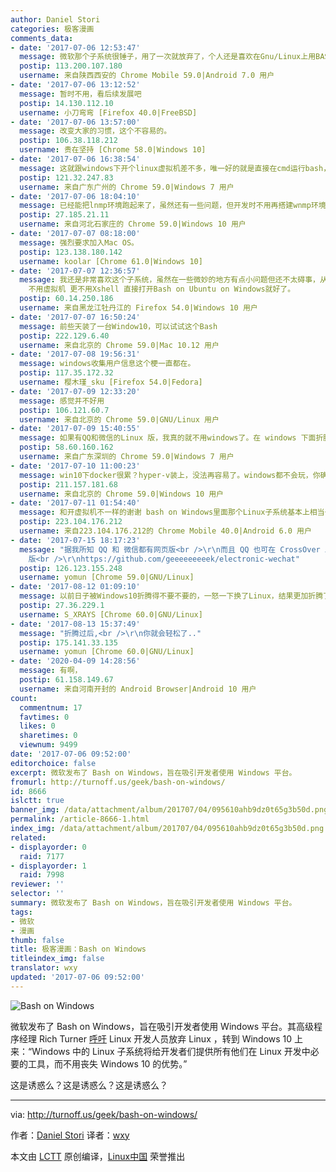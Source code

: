 ```yaml
---
author: Daniel Stori
categories: 极客漫画
comments_data:
- date: '2017-07-06 12:53:47'
  message: 微软那个子系统很锤子，用了一次就放弃了，个人还是喜欢在Gnu/Linux上用BASH
  postip: 113.200.107.180
  username: 来自陕西西安的 Chrome Mobile 59.0|Android 7.0 用户
- date: '2017-07-06 13:12:52'
  message: 暂时不用，看后续发展吧
  postip: 14.130.112.10
  username: 小刀弯弯 [Firefox 40.0|FreeBSD]
- date: '2017-07-06 13:57:00'
  message: 改变大家的习惯，这个不容易的。
  postip: 106.38.118.212
  username: 贵在坚持 [Chrome 58.0|Windows 10]
- date: '2017-07-06 16:38:54'
  message: 这就跟windows下开个linux虚拟机差不多，唯一好的就是直接在cmd运行bash，很快进入环境，验证一些想法，比如shell或者命令测试还是可以的。
  postip: 121.32.247.83
  username: 来自广东广州的 Chrome 59.0|Windows 7 用户
- date: '2017-07-06 18:04:10'
  message: 已经能把lnmp环境跑起来了，虽然还有一些问题，但开发时不用再搭建wnmp环境或者虚拟机跑lnmp环境，更加接近生产环境，应该是一件好事。
  postip: 27.185.21.11
  username: 来自河北石家庄的 Chrome 59.0|Windows 10 用户
- date: '2017-07-07 08:18:00'
  message: 强烈要求加入Mac OS。
  postip: 123.138.180.142
  username: koolar [Chrome 61.0|Windows 10]
- date: '2017-07-07 12:36:57'
  message: 我还是非常喜欢这个子系统，虽然在一些微妙的地方有点小问题但还不太碍事，从这个东西刚出到现在我也一直在感受这个子系统的完善，不管用git ssh还是scp都特别方便，何况又可以操纵Windows的文件还能用apt安装包，就从方便的角度实在不错，起码我忽然有个想法想验证的时候不用cygwin
    不用虚拟机 更不用Xshell 直接打开Bash on Ubuntu on Windows就好了。
  postip: 60.14.250.186
  username: 来自黑龙江牡丹江的 Firefox 54.0|Windows 10 用户
- date: '2017-07-07 16:50:24'
  message: 前些天装了一台Window10，可以试试这个Bash
  postip: 222.129.6.40
  username: 来自北京的 Chrome 59.0|Mac 10.12 用户
- date: '2017-07-08 19:56:31'
  message: windows收集用户信息这个梗一直都在。
  postip: 117.35.172.32
  username: 樱木瑾_sku [Firefox 54.0|Fedora]
- date: '2017-07-09 12:33:20'
  message: 感觉并不好用
  postip: 106.121.60.7
  username: 来自北京的 Chrome 59.0|GNU/Linux 用户
- date: '2017-07-09 15:40:55'
  message: 如果有QQ和微信的Linux 版，我真的就不用windows了。在 windows 下面折腾 docker 很心累最后放弃的路过……
  postip: 58.60.160.162
  username: 来自广东深圳的 Chrome 59.0|Windows 7 用户
- date: '2017-07-10 11:00:23'
  message: win10下docker很累？hyper-v装上，没法再容易了。windows都不会玩，你确定linux你就玩的很好了？
  postip: 211.157.181.68
  username: 来自北京的 Chrome 59.0|Windows 10 用户
- date: '2017-07-11 01:54:40'
  message: 和开虚拟机不一样的谢谢 bash on Windows里面那个Linux子系统基本上相当于直接搭建在了api上层
  postip: 223.104.176.212
  username: 来自223.104.176.212的 Chrome Mobile 40.0|Android 6.0 用户
- date: '2017-07-15 18:17:23'
  message: "据我所知 QQ 和 微信都有网页版<br />\r\n而且 QQ 也可在 CrossOver 上用..<br />\r\n微信也有人做了 linux
    版<br />\r\nhttps://github.com/geeeeeeeeek/electronic-wechat"
  postip: 126.123.155.248
  username: yomun [Chrome 59.0|GNU/Linux]
- date: '2017-08-12 01:09:10'
  message: 以前日子被Windows10折腾得不要不要的，一怒一下换了Linux，结果更加折腾了。。。
  postip: 27.36.229.1
  username: S_XRAYS [Chrome 60.0|GNU/Linux]
- date: '2017-08-13 15:37:49'
  message: "折腾过后,<br />\r\n你就会轻松了.."
  postip: 175.141.33.135
  username: yomun [Chrome 60.0|GNU/Linux]
- date: '2020-04-09 14:28:56'
  message: 有啊，
  postip: 61.158.149.67
  username: 来自河南开封的 Android Browser|Android 10 用户
count:
  commentnum: 17
  favtimes: 0
  likes: 0
  sharetimes: 0
  viewnum: 9499
date: '2017-07-06 09:52:00'
editorchoice: false
excerpt: 微软发布了 Bash on Windows，旨在吸引开发者使用 Windows 平台。
fromurl: http://turnoff.us/geek/bash-on-windows/
id: 8666
islctt: true
banner_img: /data/attachment/album/201707/04/095610ahb9dz0t65g3b50d.png.large.jpg
permalink: /article-8666-1.html
index_img: /data/attachment/album/201707/04/095610ahb9dz0t65g3b50d.png.thumb.jpg
related:
- displayorder: 0
  raid: 7177
- displayorder: 1
  raid: 7998
reviewer: ''
selector: ''
summary: 微软发布了 Bash on Windows，旨在吸引开发者使用 Windows 平台。
tags:
- 微软
- 漫画
thumb: false
title: 极客漫画：Bash on Windows
titleindex_img: false
translator: wxy
updated: '2017-07-06 09:52:00'
---
```


![Bash on Windows](/data/attachment/album/201707/04/095610ahb9dz0t65g3b50d.png)


微软发布了 Bash on Windows，旨在吸引开发者使用 Windows 平台。其高级程序经理 Rich Turner [呼吁](/article-7998-1.html) Linux 开发人员放弃 Linux ，转到 Windows 10 上来：“Windows 中的 Linux 子系统将给开发者们提供所有他们在 Linux 开发中必要的工具，而不用丧失 Windows 10 的优势。”


这是诱惑么？这是诱惑么？这是诱惑么？




---


via: <http://turnoff.us/geek/bash-on-windows/>


作者：[Daniel Stori](http://turnoff.us/about/) 译者：[wxy](https://github.com/wxy)


本文由 [LCTT](https://github.com/LCTT/TranslateProject) 原创编译，[Linux中国](https://linux.cn/) 荣誉推出